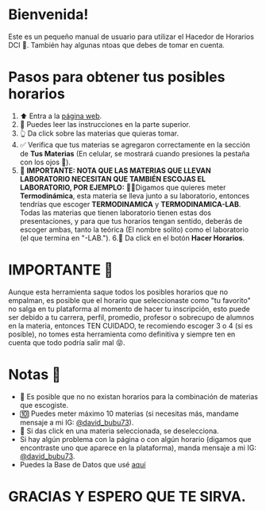 # Bienvenida!
Este es un pequeño manual de usuario para utilizar el Hacedor de Horarios DCI 🐝.
También hay algunas ntoas que debes de tomar en cuenta.

# Pasos para obtener tus posibles horarios
1. ⬆️ Entra a la [página web](https://bubudavid.me/dci-hh/).
2. 👀 Puedes leer las instrucciones en la parte superior.
3. 👆 Da click sobre las materias que quieras tomar.
4. ✅ Verifica que tus materias se agregaron correctamente en la sección de **Tus Materias** (En celular, se mostrará cuando presiones la pestaña con los ojos 👀).
5. 🛑 **IMPORTANTE: NOTA QUE LAS MATERIAS QUE LLEVAN LABORATORIO NECESITAN QUE TAMBIÉN ESCOJAS EL LABORATORIO, POR EJEMPLO:**
  👷‍♂️Digamos que quieres meter **Termodinámica**, esta materia se lleva junto a su laboratorio, entonces tendrías que escoger **TERMODINAMICA** y **TERMODINAMICA-LAB**. Todas las materias que tienen laboratorio tienen estas dos presentaciones, y para que tus horarios tengan sentido, deberás de escoger ambas, tanto la teórica (El nombre solito) como el laboratorio (el que termina en "-LAB.").
6.🥯 Da click en el botón **Hacer Horarios**.

# IMPORTANTE 🛑
Aunque esta herramienta saque todos los posibles horarios que no empalman, es posible que el horario que seleccionaste como "tu favorito" no salga en tu plataforma al momento de hacer tu inscripción, esto puede ser debido a tu carrera, perfil, promedio, profesor o sobrecupo de alumnos en la materia, entonces TEN CUIDADO, te recomiendo escoger 3 o 4 (si es posible), no tomes esta herramienta como definitiva y siempre ten en cuenta que todo podría salir mal 😝.

# Notas 📝
- 👻 Es posible que no no existan horarios para la combinación de materias que escogiste.
- 🔟 Puedes meter máximo 10 materias (si necesitas más, mandame mensaje a mi IG: [@david_bubu73](https://www.instagram.com/david_bubu73/)).
- 🐢 Si das click en una materia seleccionada, se deselecciona.
- Si hay algún problema con la página o con algún horario (digamos que encontraste uno que aparece en la plataforma), manda mensaje a mi IG: [@david_bubu73](https://www.instagram.com/david_bubu73/).
- Puedes la Base de Datos que usé [aquí](https://airtable.com/shrH7rkYL0mgKdRfZ)

# GRACIAS Y ESPERO QUE TE SIRVA.
